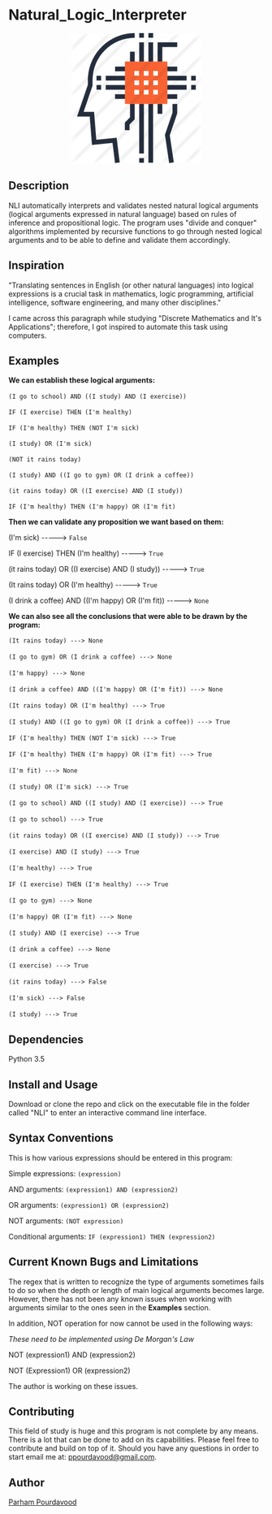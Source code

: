 # Natural_Logic_Interpreter

<p align="center">
<img src="logo.png">
</p>

## Description
NLI automatically interprets and validates nested natural logical arguments 
(logical arguments expressed in natural language) based
on rules of inference and propositional logic. The program uses "divide and conquer" algorithms
implemented by recursive functions to go through nested logical arguments and to be able to define
and validate them accordingly.

## Inspiration
"Translating sentences in English (or other natural languages) into logical expressions is a crucial
task in mathematics, logic programming, artificial intelligence, software engineering, and many
other disciplines."

I came across this paragraph while studying "Discrete Mathematics and It's Applications"; therefore, I got inspired
to automate this task using computers.

## Examples
**We can establish these logical arguments:**

`(I go to school) AND ((I study) AND (I exercise))`

`IF (I exercise) THEN (I'm healthy)`

`IF (I'm healthy) THEN (NOT I'm sick)`

`(I study) OR (I'm sick)`

`(NOT it rains today)`

`(I study) AND ((I go to gym) OR (I drink a coffee))`

`(it rains today) OR ((I exercise) AND (I study))`

`IF (I'm healthy) THEN (I'm happy) OR (I'm fit)`

**Then we can validate any proposition we want based on them:**


(I'm sick) -----> `False`

IF (I exercise) THEN (I'm healthy) -----> `True`

(it rains today) OR ((I exercise) AND (I study)) -----> `True`

(It rains today) OR (I'm healthy) -----> `True`

(I drink a coffee) AND ((I'm happy) OR (I'm fit)) -----> `None`

**We can also see all the conclusions that were able to be drawn by the program:**

~~~~
(It rains today) ---> None

(I go to gym) OR (I drink a coffee) ---> None

(I'm happy) ---> None

(I drink a coffee) AND ((I'm happy) OR (I'm fit)) ---> None

(It rains today) OR (I'm healthy) ---> True

(I study) AND ((I go to gym) OR (I drink a coffee)) ---> True

IF (I'm healthy) THEN (NOT I'm sick) ---> True

IF (I'm healthy) THEN (I'm happy) OR (I'm fit) ---> True

(I'm fit) ---> None

(I study) OR (I'm sick) ---> True

(I go to school) AND ((I study) AND (I exercise)) ---> True

(I go to school) ---> True

(it rains today) OR ((I exercise) AND (I study)) ---> True

(I exercise) AND (I study) ---> True

(I'm healthy) ---> True

IF (I exercise) THEN (I'm healthy) ---> True

(I go to gym) ---> None

(I'm happy) OR (I'm fit) ---> None

(I study) AND (I exercise) ---> True

(I drink a coffee) ---> None

(I exercise) ---> True

(it rains today) ---> False

(I'm sick) ---> False

(I study) ---> True
~~~~

## Dependencies

Python 3.5

## Install and Usage

Download or clone the repo and click on the executable file in the folder called "NLI" to enter an interactive command line interface.

## Syntax Conventions

This is how various expressions should be entered in this program:

Simple expressions: `(expression)`

AND arguments: `(expression1) AND (expression2)`

OR arguments: `(expression1) OR (expression2)`

NOT arguments: `(NOT expression)`

Conditional arguments: `IF (expression1) THEN (expression2)`

## Current Known Bugs and Limitations

The regex that is written to recognize the type of arguments sometimes fails to do so when the depth or length of main
logical arguments becomes large. However, there has not been any known issues when working with arguments similar to the ones seen in the
**Examples** section.

In addition, NOT operation for now cannot be used in the following ways:

*These need to be implemented using De Morgan's Law*

NOT (expression1) AND (expression2)

NOT (Expression1) OR (expression2)


 
The author is working on these issues.

## Contributing

This field of study is huge and this program is not complete by any means. There is a lot
that can be done to add on its capabilities. Please feel free to contribute and build on top
of it. Should you have any questions in order to start email me at: ppourdavood@gmail.com.

## Author

[Parham Pourdavood](https://github.com/ParhamP "Author")

